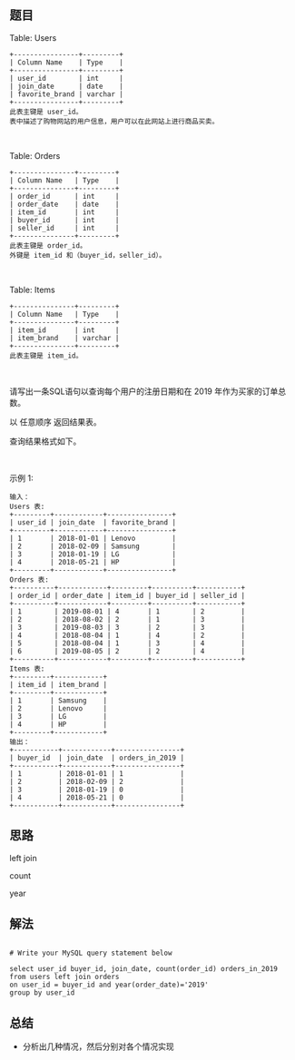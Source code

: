

## 题目

Table: Users

    +----------------+---------+
    | Column Name    | Type    |
    +----------------+---------+
    | user_id        | int     |
    | join_date      | date    |
    | favorite_brand | varchar |
    +----------------+---------+
    此表主键是 user_id。
    表中描述了购物网站的用户信息，用户可以在此网站上进行商品买卖。
 

Table: Orders

    +---------------+---------+
    | Column Name   | Type    |
    +---------------+---------+
    | order_id      | int     |
    | order_date    | date    |
    | item_id       | int     |
    | buyer_id      | int     |
    | seller_id     | int     |
    +---------------+---------+
    此表主键是 order_id。
    外键是 item_id 和（buyer_id，seller_id）。
 

Table: Items

    +---------------+---------+
    | Column Name   | Type    |
    +---------------+---------+
    | item_id       | int     |
    | item_brand    | varchar |
    +---------------+---------+
    此表主键是 item_id。
 

请写出一条SQL语句以查询每个用户的注册日期和在 2019 年作为买家的订单总数。

以 任意顺序 返回结果表。

查询结果格式如下。

 

示例 1:

    输入：
    Users 表:
    +---------+------------+----------------+
    | user_id | join_date  | favorite_brand |
    +---------+------------+----------------+
    | 1       | 2018-01-01 | Lenovo         |
    | 2       | 2018-02-09 | Samsung        |
    | 3       | 2018-01-19 | LG             |
    | 4       | 2018-05-21 | HP             |
    +---------+------------+----------------+
    Orders 表:
    +----------+------------+---------+----------+-----------+
    | order_id | order_date | item_id | buyer_id | seller_id |
    +----------+------------+---------+----------+-----------+
    | 1        | 2019-08-01 | 4       | 1        | 2         |
    | 2        | 2018-08-02 | 2       | 1        | 3         |
    | 3        | 2019-08-03 | 3       | 2        | 3         |
    | 4        | 2018-08-04 | 1       | 4        | 2         |
    | 5        | 2018-08-04 | 1       | 3        | 4         |
    | 6        | 2019-08-05 | 2       | 2        | 4         |
    +----------+------------+---------+----------+-----------+
    Items 表:
    +---------+------------+
    | item_id | item_brand |
    +---------+------------+
    | 1       | Samsung    |
    | 2       | Lenovo     |
    | 3       | LG         |
    | 4       | HP         |
    +---------+------------+
    输出：
    +-----------+------------+----------------+
    | buyer_id  | join_date  | orders_in_2019 |
    +-----------+------------+----------------+
    | 1         | 2018-01-01 | 1              |
    | 2         | 2018-02-09 | 2              |
    | 3         | 2018-01-19 | 0              |
    | 4         | 2018-05-21 | 0              |
    +-----------+------------+----------------+

## 思路

left join

count

year


## 解法
```mysql

# Write your MySQL query statement below

select user_id buyer_id, join_date, count(order_id) orders_in_2019
from users left join orders
on user_id = buyer_id and year(order_date)='2019'
group by user_id
```

## 总结

- 分析出几种情况，然后分别对各个情况实现 
